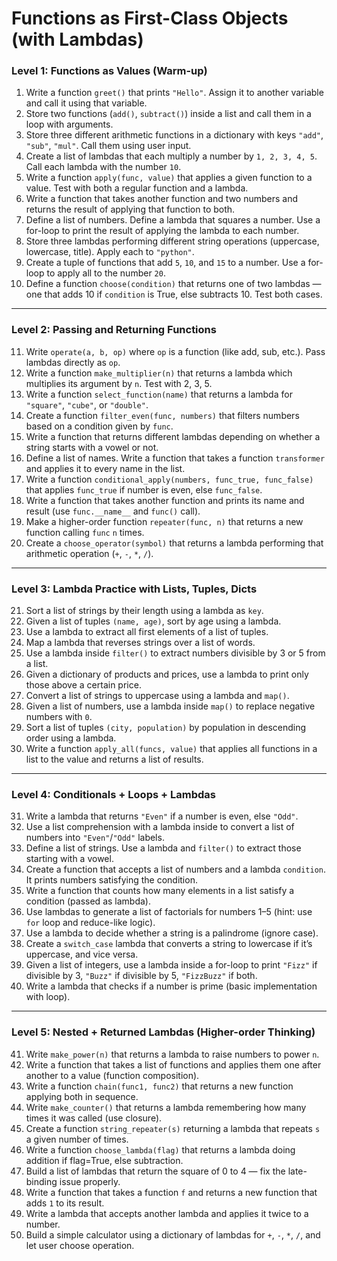 # Functions as First-Class Objects (with Lambdas)

### Level 1: Functions as Values (Warm-up)

1. Write a function `greet()` that prints `"Hello"`. Assign it to another variable and call it using that variable.
2. Store two functions (`add()`, `subtract()`) inside a list and call them in a loop with arguments.
3. Store three different arithmetic functions in a dictionary with keys `"add"`, `"sub"`, `"mul"`. Call them using user input.
4. Create a list of lambdas that each multiply a number by `1, 2, 3, 4, 5`. Call each lambda with the number `10`.
5. Write a function `apply(func, value)` that applies a given function to a value. Test with both a regular function and a lambda.
6. Write a function that takes another function and two numbers and returns the result of applying that function to both.
7. Define a list of numbers. Define a lambda that squares a number. Use a for-loop to print the result of applying the lambda to each number.
8. Store three lambdas performing different string operations (uppercase, lowercase, title). Apply each to `"python"`.
9. Create a tuple of functions that add `5`, `10`, and `15` to a number. Use a for-loop to apply all to the number `20`.
10. Define a function `choose(condition)` that returns one of two lambdas — one that adds 10 if `condition` is True, else subtracts 10. Test both cases.

---

### Level 2: Passing and Returning Functions

11. Write `operate(a, b, op)` where `op` is a function (like add, sub, etc.). Pass lambdas directly as `op`.
12. Write a function `make_multiplier(n)` that returns a lambda which multiplies its argument by `n`. Test with 2, 3, 5.
13. Write a function `select_function(name)` that returns a lambda for `"square"`, `"cube"`, or `"double"`.
14. Create a function `filter_even(func, numbers)` that filters numbers based on a condition given by `func`.
15. Write a function that returns different lambdas depending on whether a string starts with a vowel or not.
16. Define a list of names. Write a function that takes a function `transformer` and applies it to every name in the list.
17. Write a function `conditional_apply(numbers, func_true, func_false)` that applies `func_true` if number is even, else `func_false`.
18. Write a function that takes another function and prints its name and result (use `func.__name__` and `func()` call).
19. Make a higher-order function `repeater(func, n)` that returns a new function calling `func` `n` times.
20. Create a `choose_operator(symbol)` that returns a lambda performing that arithmetic operation (`+`, `-`, `*`, `/`).

---

### Level 3: Lambda Practice with Lists, Tuples, Dicts

21. Sort a list of strings by their length using a lambda as `key`.
22. Given a list of tuples `(name, age)`, sort by age using a lambda.
23. Use a lambda to extract all first elements of a list of tuples.
24. Map a lambda that reverses strings over a list of words.
25. Use a lambda inside `filter()` to extract numbers divisible by 3 or 5 from a list.
26. Given a dictionary of products and prices, use a lambda to print only those above a certain price.
27. Convert a list of strings to uppercase using a lambda and `map()`.
28. Given a list of numbers, use a lambda inside `map()` to replace negative numbers with `0`.
29. Sort a list of tuples `(city, population)` by population in descending order using a lambda.
30. Write a function `apply_all(funcs, value)` that applies all functions in a list to the value and returns a list of results.

---

### Level 4: Conditionals + Loops + Lambdas

31. Write a lambda that returns `"Even"` if a number is even, else `"Odd"`.
32. Use a list comprehension with a lambda inside to convert a list of numbers into `"Even"`/`"Odd"` labels.
33. Define a list of strings. Use a lambda and `filter()` to extract those starting with a vowel.
34. Create a function that accepts a list of numbers and a lambda `condition`. It prints numbers satisfying the condition.
35. Write a function that counts how many elements in a list satisfy a condition (passed as lambda).
36. Use lambdas to generate a list of factorials for numbers 1–5 (hint: use `for` loop and reduce-like logic).
37. Use a lambda to decide whether a string is a palindrome (ignore case).
38. Create a `switch_case` lambda that converts a string to lowercase if it’s uppercase, and vice versa.
39. Given a list of integers, use a lambda inside a for-loop to print `"Fizz"` if divisible by 3, `"Buzz"` if divisible by 5, `"FizzBuzz"` if both.
40. Write a lambda that checks if a number is prime (basic implementation with loop).

---

### Level 5: Nested + Returned Lambdas (Higher-order Thinking)

41. Write `make_power(n)` that returns a lambda to raise numbers to power `n`.
42. Write a function that takes a list of functions and applies them one after another to a value (function composition).
43. Write a function `chain(func1, func2)` that returns a new function applying both in sequence.
44. Write `make_counter()` that returns a lambda remembering how many times it was called (use closure).
45. Create a function `string_repeater(s)` returning a lambda that repeats `s` a given number of times.
46. Write a function `choose_lambda(flag)` that returns a lambda doing addition if flag=True, else subtraction.
47. Build a list of lambdas that return the square of 0 to 4 — fix the late-binding issue properly.
48. Write a function that takes a function `f` and returns a new function that adds `1` to its result.
49. Write a lambda that accepts another lambda and applies it twice to a number.
50. Build a simple calculator using a dictionary of lambdas for `+`, `-`, `*`, `/`, and let user choose operation.

